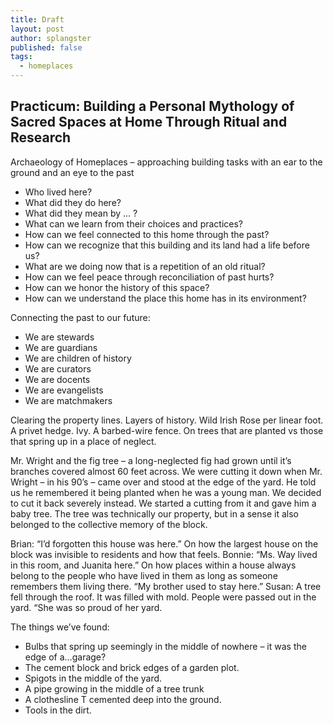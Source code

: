 ```yaml
---
title: Draft
layout: post
author: splangster
published: false
tags: 
  - homeplaces
---
```


## Practicum: Building a Personal Mythology of Sacred Spaces at Home Through Ritual and Research

Archaeology of Homeplaces – approaching building tasks with an ear to the ground and an eye to the past

-	Who lived here?
-	What did they do here? 
-	What did they mean by … ?
-	What can we learn from their choices and practices?
-	How can we feel connected to this home through the past?
-	How can we recognize that this building and its land had a life before us?
-	What are we doing now that is a repetition of an old ritual?
-	How can we feel peace through reconciliation of past hurts?
-	How can we honor the history of this space?
-	How can we understand the place this home has in its environment?


Connecting the past to our future:

-	We are stewards
-	We are guardians
-	We are children of history
-	We are curators
-	We are docents
-	We are evangelists
-	We are matchmakers
 
Clearing the property lines. Layers of history. Wild Irish Rose per linear foot. A privet hedge. Ivy. A barbed-wire fence. On trees that are planted vs those that spring up in a place of neglect.

Mr. Wright and the fig tree – a long-neglected fig had grown until it’s branches covered almost 60 feet across. We were cutting it down when Mr. Wright – in his 90’s – came over and stood at the edge of the yard. He told us he remembered it being planted when he was a young man. We decided to cut it back severely instead. We started a cutting from it and gave him a baby tree. The tree was technically our property, but in a sense it also belonged to the collective memory of the block.

Brian: “I’d forgotten this house was here.” On how the largest house on the block was invisible to residents and how that feels.
Bonnie: “Ms. Way lived in this room, and Juanita here.” On how places within a house always belong to the people who have lived in them as long as someone remembers them living there.
“My brother used to stay here.” Susan: A tree fell through the roof. It was filled with mold. People were passed out in the yard. 
“She was so proud of her yard.

The things we’ve found:
-	Bulbs that spring up seemingly in the middle of nowhere – it was the edge of a…garage?
-	The cement block and brick edges of a garden plot.
-	Spigots in the middle of the yard.
-	A pipe growing in the middle of a tree trunk
-	A clothesline T cemented deep into the ground.
-	Tools in the dirt.
